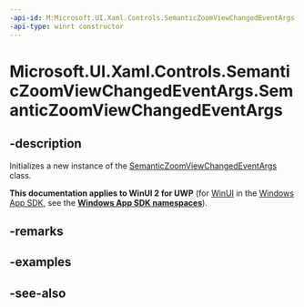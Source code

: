 ```yaml
---
-api-id: M:Microsoft.UI.Xaml.Controls.SemanticZoomViewChangedEventArgs.#ctor
-api-type: winrt constructor
---
```


<!-- Method syntax
public SemanticZoomViewChangedEventArgs()
-->

# Microsoft.UI.Xaml.Controls.SemanticZoomViewChangedEventArgs.SemanticZoomViewChangedEventArgs

## -description
Initializes a new instance of the [SemanticZoomViewChangedEventArgs](semanticzoomviewchangedeventargs.md) class.

**This documentation applies to WinUI 2 for UWP** (for [WinUI](/windows/apps/winui/winui3/) in the [Windows App SDK](/windows/apps/windows-app-sdk/), see the **[Windows App SDK namespaces](/windows/windows-app-sdk/api/winrt/)**).

## -remarks

## -examples

## -see-also
